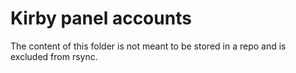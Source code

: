 # Kirby panel accounts

The content of this folder is not meant to be stored in a repo and is excluded from rsync. 
